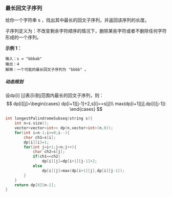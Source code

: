 ### 最长回文子序列

给你一个字符串 s ，找出其中最长的回文子序列，并返回该序列的长度。

子序列定义为：不改变剩余字符顺序的情况下，删除某些字符或者不删除任何字符形成的一个序列。

**示例 1：**

```
输入：s = "bbbab"
输出：4
解释：一个可能的最长回文子序列为 "bbbb" 。
```



##### 动态规划

设dp[i] [j]表示i到j范围内最长的回文子序列，则：
$$
dp[i][j]=\begin{cases}
dp[i+1][j-1]+2,s[i]==s[j]\\
max(dp[i+1][j],dp[i][j-1])
\end{cases}
$$

```c++
int longestPalindromeSubseq(string s){
	int n=s.size();
	vector<vector<int>> dp(n,vector<int>(n,0));
	for(int i=n-1;i>=0;i--){
		char ch1=s[i];
		dp[i][i]=1;
		for(int j=i+1;j<n;j++){
			char ch2=s[j];
			if(ch1==ch2)
				dp[i][j]=dp[i+1][j-1]+2;
			else
				dp[i][j]=max(dp[i+1][j],dp[i][j-1]);
		}
	}
	return dp[0][n-1];
}
```

